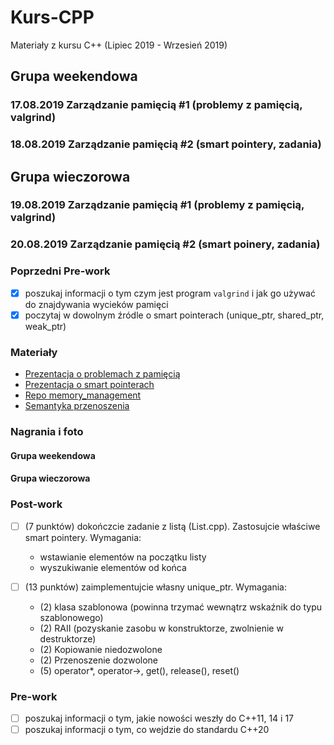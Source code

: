# Kurs-CPP

Materiały z kursu C++ (Lipiec 2019 - Wrzesień 2019)

## Grupa weekendowa

### 17.08.2019 Zarządzanie pamięcią #1 (problemy z pamięcią, valgrind)

### 18.08.2019 Zarządzanie pamięcią #2 (smart pointery, zadania)

## Grupa wieczorowa

### 19.08.2019 Zarządzanie pamięcią #1 (problemy z pamięcią, valgrind)

### 20.08.2019 Zarządzanie pamięcią #2 (smart poinery, zadania)

### Poprzedni Pre-work

- [x] poszukaj informacji o tym czym jest program `valgrind` i jak go używać do znajdywania wycieków pamięci
- [x] poczytaj w dowolnym źródle o smart pointerach (unique_ptr, shared_ptr, weak_ptr)

### Materiały

- [Prezentacja o problemach z pamięcią](memory_management_problems.pdf)
- [Prezentacja o smart pointerach](smart_pointers.pdf)
- [Repo memory_management](https://github.com/coders-school/memory_management)
- [Semantyka przenoszenia](https://infotraining.bitbucket.io/cpp-11/move.html)

### Nagrania i foto

#### Grupa weekendowa

#### Grupa wieczorowa

### Post-work

- [ ] (7 punktów) dokończcie zadanie z listą (List.cpp). Zastosujcie właściwe smart pointery. Wymagania:
  - wstawianie elementów na początku listy
  - wyszukiwanie elementów od końca

- [ ] (13 punktów) zaimplementujcie własny unique_ptr. Wymagania:
  - (2) klasa szablonowa (powinna trzymać wewnątrz wskaźnik do typu szablonowego)
  - (2) RAII (pozyskanie zasobu w konstruktorze, zwolnienie w destruktorze)
  - (2) Kopiowanie niedozwolone
  - (2) Przenoszenie dozwolone
  - (5) operator*, operator->, get(), release(), reset()

### Pre-work

- [ ] poszukaj informacji o tym, jakie nowości weszły do C++11, 14 i 17
- [ ] poszukaj informacji o tym, co wejdzie do standardu C++20
